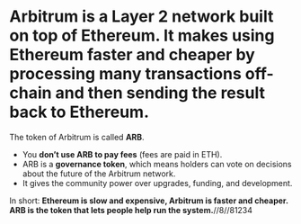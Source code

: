 # Arbitrum is a **Layer 2 network** built on top of Ethereum. It makes using Ethereum faster and cheaper by processing many transactions off-chain and then sending the result back to Ethereum.

The token of Arbitrum is called **ARB**.

* You **don’t use ARB to pay fees** (fees are paid in ETH).
* ARB is a **governance token**, which means holders can vote on decisions about the future of the Arbitrum network.
* It gives the community power over upgrades, funding, and development.

In short: **Ethereum is slow and expensive, Arbitrum is faster and cheaper. ARB is the token that lets people help run the system.**//8//81234



